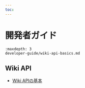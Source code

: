```yaml
---
toc:
---
```

# 開発者ガイド

```{toctree}
:maxdepth: 3
developer-guide/wiki-api-basics.md
```

## Wiki API

* [Wiki APIの基本](./developer-guide/wiki-api-basics.md)
